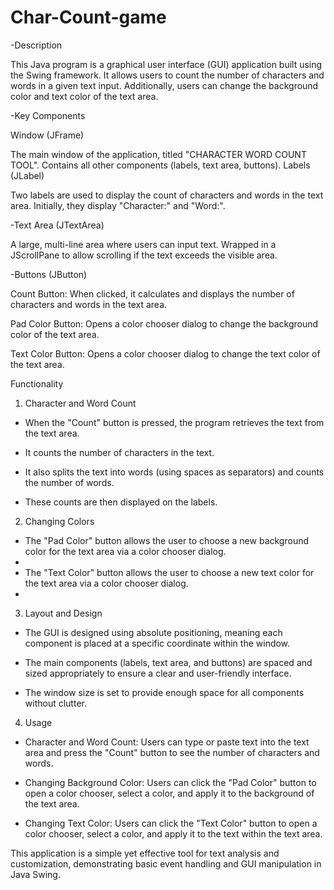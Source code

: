 # Char-Count-game
-Description

This Java program is a graphical user interface (GUI) application built using the Swing framework. It allows users to count the number of characters and words in a given text input. Additionally, users can change the background color and text color of the text area.

-Key Components

Window (JFrame)

The main window of the application, titled "CHARACTER WORD COUNT TOOL".
Contains all other components (labels, text area, buttons).
Labels (JLabel)

Two labels are used to display the count of characters and words in the text area.
Initially, they display "Character:" and "Word:".

-Text Area (JTextArea)


A large, multi-line area where users can input text.
Wrapped in a JScrollPane to allow scrolling if the text exceeds the visible area.

-Buttons (JButton)

   Count Button: When clicked, it calculates and displays the number of characters and words in the text area.

   Pad Color Button: Opens a color chooser dialog to change the background color of the text area.

   Text Color Button: Opens a color chooser dialog to change the text color of the text area.
   
Functionality

1) Character and Word Count

- When the "Count" button is pressed, the program retrieves the text from the text area.
  
- It counts the number of characters in the text.
  
- It also splits the text into words (using spaces as separators) and counts the number of words.

- These counts are then displayed on the labels.

2) Changing Colors

- The "Pad Color" button allows the user to choose a new background color for the text area via a color chooser dialog.
- 
- The "Text Color" button allows the user to choose a new text color for the text area via a color chooser dialog.
- 
3) Layout and Design
  
- The GUI is designed using absolute positioning, meaning each component is placed at a specific coordinate within the window.
  
- The main components (labels, text area, and buttons) are spaced and sized appropriately to ensure a clear and user-friendly interface.

- The window size is set to provide enough space for all components without clutter.

4) Usage

- Character and Word Count: Users can type or paste text into the text area and press the "Count" button to see the number of characters and words.
 
- Changing Background Color: Users can click the "Pad Color" button to open a color chooser, select a color, and apply it to the background of the text area.
  
- Changing Text Color: Users can click the "Text Color" button to open a color chooser, select a color, and apply it to the text within the text area. 

This application is a simple yet effective tool for text analysis and customization, demonstrating basic event handling and GUI manipulation in Java Swing.
